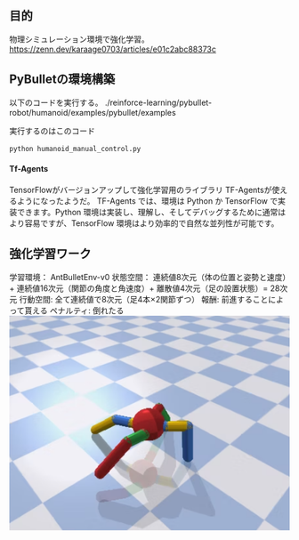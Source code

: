 ## 目的
物理シミュレーション環境で強化学習。
https://zenn.dev/karaage0703/articles/e01c2abc88373c

## PyBulletの環境構築
以下のコードを実行する。
./reinforce-learning/pybullet-robot/humanoid/examples/pybullet/examples

実行するのはこのコード
```python
python humanoid_manual_control.py
```


#### Tf-Agents
TensorFlowがバージョンアップして強化学習用のライブラリ TF-Agentsが使えるようになったようだ。
TF-Agents では、環境は Python か TensorFlow で実装できます。Python 環境は実装し、理解し、そしてデバッグするために通常はより容易ですが、TensorFlow 環境はより効率的で自然な並列性が可能です。

## 強化学習ワーク
学習環境： AntBulletEnv-v0
状態空間： 連続値8次元（体の位置と姿勢と速度）+ 連続値16次元（関節の角度と角速度）+ 離散値4次元（足の設置状態）= 28次元
行動空間: 全て連続値で8次元（足4本×2関節ずつ）
報酬: 前進することによって貰える
ペナルティ: 倒れたる
![alt text](image/7-physical-simulation/1.png)
